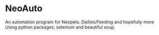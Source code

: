 # NeoAuto
An automation program for Neopets. Dailies/Feeding and hopefully more
Using python packages: selenium and beautiful soup.
